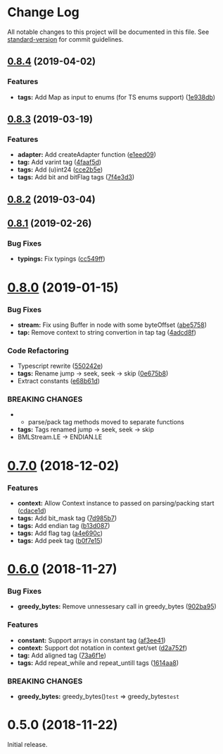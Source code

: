 # Change Log

All notable changes to this project will be documented in this file. See [standard-version](https://github.com/conventional-changelog/standard-version) for commit guidelines.

<a name="0.8.4"></a>
## [0.8.4](https://github.com/srg-kostyrko/BML/compare/v0.8.3...v0.8.4) (2019-04-02)


### Features

* **tags:** Add Map as input to enums (for TS enums support) ([1e938db](https://github.com/srg-kostyrko/BML/commit/1e938db))



<a name="0.8.3"></a>
## [0.8.3](https://github.com/srg-kostyrko/BML/compare/v0.8.2...v0.8.3) (2019-03-19)


### Features

* **adapter:** Add createAdapter function ([e1eed09](https://github.com/srg-kostyrko/BML/commit/e1eed09))
* **tag:** Add varint tag ([4faaf5d](https://github.com/srg-kostyrko/BML/commit/4faaf5d))
* **tags:** Add (u)int24 ([cce2b5e](https://github.com/srg-kostyrko/BML/commit/cce2b5e))
* **tags:** Add bit and bitFlag tags ([7f4e3d3](https://github.com/srg-kostyrko/BML/commit/7f4e3d3))



<a name="0.8.2"></a>
## [0.8.2](https://github.com/srg-kostyrko/BML/compare/v0.8.1...v0.8.2) (2019-03-04)



<a name="0.8.1"></a>

## [0.8.1](https://github.com/srg-kostyrko/BML/compare/v0.8.0...v0.8.1) (2019-02-26)

### Bug Fixes

- **typings:** Fix typings ([cc549ff](https://github.com/srg-kostyrko/BML/commit/cc549ff))

<a name="0.8.0"></a>

# [0.8.0](https://github.com/srg-kostyrko/BML/compare/v0.7.0...v0.8.0) (2019-01-15)

### Bug Fixes

- **stream:** Fix using Buffer in node with some byteOffset ([abe5758](https://github.com/srg-kostyrko/BML/commit/abe5758))
- **tap:** Remove context to string convertion in tap tag ([4adcd8f](https://github.com/srg-kostyrko/BML/commit/4adcd8f))

### Code Refactoring

- Typescript rewrite ([550242e](https://github.com/srg-kostyrko/BML/commit/550242e))
- **tags:** Rename jump -> seek, seek -> skip ([0e675b8](https://github.com/srg-kostyrko/BML/commit/0e675b8))
- Extract constants ([e68b61d](https://github.com/srg-kostyrko/BML/commit/e68b61d))

### BREAKING CHANGES

- - parse/pack tag methods moved to separate functions
- **tags:** Tags renamed jump -> seek, seek -> skip
- BMLStream.LE -> ENDIAN.LE

<a name="0.7.0"></a>

# [0.7.0](https://github.com/srg-kostyrko/BML/compare/v0.6.0...v0.7.0) (2018-12-02)

### Features

- **context:** Allow Context instance to passed on parsing/packing start ([cdace1d](https://github.com/srg-kostyrko/BML/commit/cdace1d))
- **tags:** Add bit_mask tag ([7d985b7](https://github.com/srg-kostyrko/BML/commit/7d985b7))
- **tags:** Add endian tag ([b13d087](https://github.com/srg-kostyrko/BML/commit/b13d087))
- **tags:** Add flag tag ([a4e690c](https://github.com/srg-kostyrko/BML/commit/a4e690c))
- **tags:** Add peek tag ([b0f7e15](https://github.com/srg-kostyrko/BML/commit/b0f7e15))

<a name="0.6.0"></a>

# [0.6.0](https://github.com/srg-kostyrko/BML/compare/v0.5.0...v0.6.0) (2018-11-27)

### Bug Fixes

- **greedy_bytes:** Remove unnessesary call in greedy_bytes ([902ba95](https://github.com/srg-kostyrko/BML/commit/902ba95))

### Features

- **constant:** Support arrays in constant tag ([af3ee41](https://github.com/srg-kostyrko/BML/commit/af3ee41))
- **context:** Support dot notation in context get/set ([d2a752f](https://github.com/srg-kostyrko/BML/commit/d2a752f))
- **tag:** Add aligned tag ([73a6f1e](https://github.com/srg-kostyrko/BML/commit/73a6f1e))
- **tags:** Add repeat_while and repeat_untill tags ([1614aa8](https://github.com/srg-kostyrko/BML/commit/1614aa8))

### BREAKING CHANGES

- **greedy_bytes:** greedy_bytes()`test` => greedy_bytes`test`

<a name="0.5.0"></a>

# 0.5.0 (2018-11-22)

Initial release.
